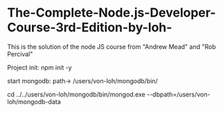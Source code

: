 # The-Complete-Node.js-Developer-Course-3rd-Edition-by-loh-

This is the solution of the node JS course from "Andrew Mead" and "Rob Percival"

Project init:
npm init -y

start mongodb:
path->  /users/von-loh/mongodb/bin/

cd ../../users/von-loh/mongodb/bin/mongod.exe --dbpath=/users/von-loh/mongodb-data